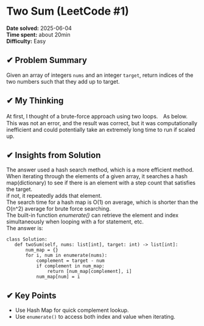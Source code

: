 # Two Sum (LeetCode #1)

**Date solved:** 2025-06-04   
**Time spent:** about 20min    
**Difficulty:** Easy   

## ✔︎ Problem Summary
Given an array of integers `nums` and an integer `target`, return indices of the two numbers such that they add up to target.  

## ✔︎ My Thinking
At first, I thought of a brute-force approach using two loops.　As below.   
This was not an error, and the result was correct, but it was computationally inefficient and could potentially take an extremely long time to run if scaled up.  

## ✔︎ Insights from Solution
The answer used a hash search method, which is a more efficient method.  
When iterating through the elements of a given array, it searches a hash map(dictionary) to see if there is an element with a step count that satisfies the target.  
if not, it repeatedly adds that element.  
The search time for a hash map is O(1) on average, which is shorter than the O(n^2) average for brute force searching.  
The built-in function *enumerate()* can retrieve the element and index simultaneously when looping with a for statement, etc.   
The answer is:   
 ```
class Solution:
    def twoSum(self, nums: list[int], target: int) -> list[int]:
        num_map = {}
        for i, num in enumerate(nums):
            complement = target - num
            if complement in num_map:
                return [num_map[complement], i]
            num_map[num] = i
 ```

## ✔︎ Key Points
- Use Hash Map for quick complement lookup.  
- Use `enumerate()` to access both index and value when iterating.  

